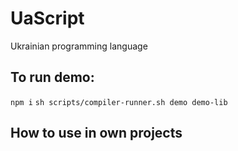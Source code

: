 # UaScript
Ukrainian programming language

## To run demo:

`npm i`
`sh scripts/compiler-runner.sh demo demo-lib`

## How to use in own projects
